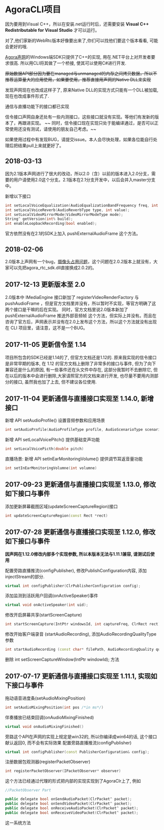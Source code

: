 # AgoraCLI项目

因为要用到Visual C++，所以在安装.net运行时后，还需要安装 **Visual C++ Redistributable for Visual Studio** 才可以运行。

对了,他们家新的WebRtc版本好像要出来了,你们可以找他们要这个版本看看, 可能会更好的哦.

[Agora声网](http://cn.agora.io)的Windows端SDK只提供了C++的实现, 用在.NET平台上对开发者要求很高. 所以用CLI将其做了一个桥接, 使其可以使用C#进行开发.

~~原始数据API部分因为要在managed与unmanaged的内存之间拷贝数据，所以不推荐运算量大的应用使用，如果要使用，推荐直接用声网的Native DLL来实现~~

发现声网现在也改成这样子了, 原来Native DLL的实现方式只能有一个DLL被加载, 现在也改成事件形式了.

通信与直播功能下的接口都已实现

信令接口声网自身还处有一些内测接口，这些接口就没有实现。等他们有发新的版本了，再跟进实现。
~~ 同时，信令接口现在实现只处于能编译通过，是否可以正常使用还没有测试，请使用的朋友自己考虑。~~

如果使用过程中有发现BUG，请提交issue。本人会尽快处理，如果各位能自行处理后把结果pull上来就更好了。

## 2018-03-13
因为2.1版本声网进行了很大的改动，所以2.0（含）以前的版本进入2.0分支，需要的用户请使用2.0这个分支。2.1版本在2.1分支开发中，以后会并入master分支中。

新增以下接口
```c++
int setLocalVoiceEqualization(AudioEqualizationBandFrequency freq, int bandGain);
int setLocalVoiceReverb(AudioReverbType type, int value);
int setLocalVideoMirrorMode(VideoMirrorModeType mode);
String^ getVersion(int% build);
int enableLoopbackRecording(bool enabled);
```

官方依然没有在2.1的SDK上加入 pushExternalAudioFrame 这个方法。

## 2018-02-06
2.0版本上声网有一个bug，[摄像头占用问题](https://github.com/horsefaced/AgoraCLI/issues/16)，这个问题在2.0.2版本上就没有，大家可以先把agora_rtc_sdk.dll直接换成2.0.2的。

## 2017-12-13 更新版本至 2.0
2.0版本中 IMediaEngine 接口新加了 registerVideoRenderFactory 与 pushAudioFrame ，但是官方文档里并没有，所以暂时不实现，等官方明确了这两个接口是干嘛的后在实现。
同时，官方文档里说2.0版本新加了 pushExternalAudioFrame	推送外部音频帧 这个方法，但实际上并没有。而且在咨询了官方后，声网表示并没有在2.0上发布这个方法，所以这个方法就没有出现在 CLI 项目里，请注意，这不是一个BUG。

## 2017-11-05 更新信令至 1.14
项目所包含的SDK已经是1.14的了, 但官方文档还是1.12的. 原来我实现的信令接口是非常早期的版本, 在 1.12 的官方文档上删除了非常多的接口与事件, 但为了向下兼容还是什么的原因, 有一些事件还在头文件中存在, 这部分我暂时不去删除它, 但在以后的版本中会进行删除,大家请照官方的文档来进行开发, 也尽量不要用内测部分的接口, 虽然我也加了上去, 但不建议各位使用.

## 2017-11-04 更新通信与直播接口实现至 1.14.0, 新增接口

新增 API setAudioProfile() 设置音频参数和应用场景
```c++
int setAudioProfile(AudioProfileType profile, AudioScenarioType scenario)
```
新增 API setLocalVoicePitch() 提供基础变声功能
```c++
int setLocalVoicePicth(double pitch)
```

直播场景: 新增 API setInEarMonitoringVolume() 提供调节耳返音量功能
```c++
int setInEarMonitoringVolumne(int volumne)
```

## 2017-09-23 更新通信与直播接口实现至 1.13.0, 修改如下接口与事件

添加更新屏幕截图区域(updateScreenCaptureRegion)接口
```c++
int updateScreenCaptureRegion(const Rect *rect)
```

## 2017-07-28 更新通信与直播接口实现至 1.12.0, 修改如下接口与事件

**因声网在1.12.0修改内部多个实现参数, 所以本版本无法与1.11.1兼容, 请测试后使用**

配置旁路直播推流(configPublisher), 修改PublishConfiguration内容, 添加injectStream的部分.
```c++
virtual int configPublisher(ClrPublisherConfiguration config);
```

添加监测到活跃用户回调(onActiveSpeaker)事件
```c++
virtual void onActiveSpeaker(int uid);
```

修改开启屏幕共享(startScreenCapture)
```C++
int startScreenCapture(IntPtr windowsId, int captureFreq, ClrRect rect);
```

修改开始客户端录音 (startAudioRecording), 添加AudioRecordingQualityType参数
```c++
int startAudioRecording (const char* filePath, AudioRecordingQuality quality)
```

删除 int setScreenCaptureWindow(IntPtr windowId); 方法


## 2017-07-17 更新通信与直播接口实现至 1.11.1, 实现如下接口与事件

拖动语音进度条(setAudioMixingPosition)
```c++
int setAudioMixingPosition(int pos /*in ms*/)
```
伴奏播放已结束回调(onAudioMixingFinished)
```c++
virtual void onAudioMixingFinished()
```
旁路这个API在声网的实现上规定是win32的, 所以你编译成win64的话, 这个接口献认返回0, 而不会有实际效果
配置旁路直播推流(configPublisher)
```c++
virtual int configPublisher(const PublisherConfiguration& config);
```
注册数据包观测器(registerPacketObserver)
```c++
int registerPacketObserver(IPacketObserver* observer)
```
这个方法已经通过代理的形式把内部的实现实现到了AgoraClr上了, 例如
```c++
//PacketObserver Part

public delegate bool onSendAudioPacket(ClrPacket^ packet);
public delegate bool onSendVideoPacket(ClrPacket^ packet);
public delegate bool onReceiveAudioPacket(ClrPacket^ packet);
public delegate bool onReceiveVideoPacket(ClrPacket^ packet);
```
这一系统方法
